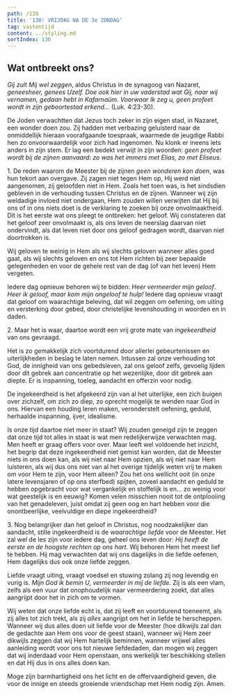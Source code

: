 ```yaml
---
path: /130
title: '130: VRIJDAG NA DE 3e ZONDAG'
tag: vastentijd
content: ../styling.md
sortIndex: 130
---
```


## Wat ontbreekt ons?

_Gij zult Mij wel zeggen_, aldus Christus in de synagoog van Nazaret, _geneesheer, genees Uzelf. Doe ook hier in uw vaderstad wat Gij, naar wij vernamen, gedaan hebt in Kafarnaüm. Voorwaar Ik zeg u, geen profeet wordt in zijn geboortestad erkend..._ (Luk. 4:23-30).

De Joden verwachtten dat Jezus toch zeker in zijn eigen stad, in Nazaret, een wonder doen zou. Zij hadden met verbazing geluisterd naar de onmiddellijk hieraan voorafgaande toespraak, waarmede de jeugdige Rabbi hen zo onvoorwaardelijk voor zich had ingenomen. Nu klonk er ineens iets anders in zijn stem. Er lag een bedekt verwijt in zijn woorden: _geen profeet wordt bij de zijnen aanvaard: zo was het immers met Elias, zo met Eliseus_.

1\. De reden waarom de Meester bij de zijnen _geen wonderen kon doen_, was hun tekort aan overgave. Zij zagen niet tegen Hem op, Hij werd niet aangenomen, zij geloofden niet in Hem. Zoals het toen was, is het sindsdien gebleven in de verhouding tussen Christus en de zijnen. Wanneer wij zijn weldadige invloed niet ondergaan, Hem zouden willen verwijten dat Hij bij ons of in ons niets doet is de verklaring te zoeken bij onze onvolmaaktheid. Dit is het eerste wat ons pleegt te ontbreken: het geloof. Wij constateren dat het geloof zeer onvolmaakt is, als ons leven de neerslag daarvan niet ondervindt, als dat leven niet door ons geloof gedragen wordt, daarvan niet doortrokken is.

Wij geloven te weinig in Hem als wij slechts geloven wanneer alles goed gaat, als wij slechts geloven en ons tot Hem richten bij zeer bepaalde gelegenheden en voor de gehele rest van de dag (of van het leven) Hem vergeten.

Iedere dag opnieuw behoren wij te bidden: _Heer vermeerder mijn geloof_. _Heer ik geloof, maar kom mijn ongeloof te hulp!_ Iedere dag opnieuw vraagt dat geloof om waarachtige beleving, dat wil zeggen om oefening, om uiting en versterking door gebed, door christelijke levenshouding in woorden en in daden.

2\. Maar het is waar, daartoe wordt een vrij grote mate van _ingekeerdheid_ van ons gevraagd.

Het is zo gemakkelijk zich voortdurend door allerlei gebeurtenissen en uiterlijkheden in beslag te laten nemen. Intussen zal onze verhouding tot God, de innigheid van ons gebedsleven, zal ons geloof zelfs, gevoelig lijden door dit gebrek aan concentratie op het wezenlijke, door dit gebrek aan diepte. Er is inspanning, toeleg, aandacht en offerzin voor nodig.

De ingekeerdheid is het afgekeerd zijn van al het uiterlijke, een zich buigen over zichzelf, om zich zo diep, zo oprecht mogelijk te wenden naar God in ons. Hiervan een houding leren maken, veronderstelt oefening, geduld, herhaalde inspanning, ijver, idealisme.

Is onze tijd daartoe niet meer in staat? Wij zouden geneigd zijn te zeggen dat onze tijd tot alles in staat is wat men redelijkerwijze verwachten mag. Men heeft er graag offers voor over. Maar leeft wel voldoende het inzicht, het begrip dat deze ingekeerdheid niet gemist kan worden, dat de Meester niets in ons doen kan, als wij niet naar Hem opzien, als wij niet naar Hem luisteren, als wij dus ons niet van al het overige tijdelijk weten vrij te maken om voor Hem te zijn, voor Hem alleen? Zou het ons wellicht ooit (in onze latere levensjaren of op ons sterfbed) spijten, zoveel aandacht en geduld te hebben opgebracht voor wat vergankelijk en stoffelijk is en... zo weinig voor wat geestelijk is en eeuwig? Komen velen misschien nooit tot de ontplooiing van het genadeleven, juist omdat zij geen oog en hart hebben voor die onontbeerlijke, veelvuldige en diepe ingekeerdheid?

3\. Nog belangrijker dan het geloof in Christus, nog noodzakelijker dan aandacht, stille ingekeerdheid is de _waarachtige liefde_ voor de Meester. Het zal wel de les zijn voor iedere dag, geheel ons leven door: _Hij heeft de eerste en de hoogste rechten op ons hart_. Wij behoren Hem het meest lief te hebben. Hij mag verwachten dat wij ons dagelijks in die liefde oefenen, Hem dagelijks dus ook onze liefde zeggen.

Liefde vraagt uiting, vraagt voedsel en stuwing zolang zij nog levendig en vurig is. _Mijn God ik bemin U, vermeerder in mij de liefde._ Zij is als een vlam, zelfs als een vuur dat onophoudelijk naar vermeerdering zoekt, dat alles aangrijpt door het in zich om te vormen.

Wij weten dat onze liefde echt is, dat zij leeft en voortdurend toeneemt, als zij alles tot zich trekt, als zij _alles_ aangrijpt om het in liefde te herscheppen. Wanneer wij dus alles doen uit liefde voor de Meester (hoe dikwijls zal dan de gedachte aan Hem ons voor de geest staan), wanneer wij Hem zeer dikwijls zeggen dat wij Hem hartelijk beminnen, wanneer vrijwel alles aanleiding wordt voor ons tot nieuwe liefdedaden, dan mogen wij zeggen
dat wij inderdaad voor Hem openstaan, ons werkelijk ter beschikking stellen en dat Hij dus in ons alles doen kan.

Moge zijn barmhartigheid ons het licht en de offervaardigheid geven, die voor de innige en steeds groeiende vriendschap met Hem nodig zijn. Amen.
